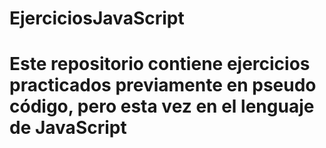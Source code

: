 # EjerciciosJavaScript
# Este repositorio contiene ejercicios practicados previamente en pseudo código, pero esta vez en el lenguaje de JavaScript
